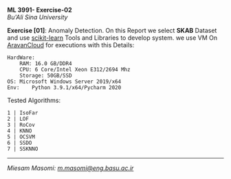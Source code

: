 
**ML 3991- Exercise-02**  
  *Bu'Ali Sina University* 
  
**Exercise [01]**: Anomaly Detection. 
  On this Report we select **SKAB** Dataset and use [scikit-learn](https://scikit-learn.org/stable/) Tools and Libraries to develop system.
  we use VM On [AravanCloud](arvancloud.com) for executions with this Details:

    HardWare:
    	RAM: 16.0 GB/DDR4
    	CPU: 6 Core/Intel Xeon E312/2694 Mhz
    	Storage: 50GB/SSD
    OS:	Microsoft Windows Server 2019/x64
    Env:	Python 3.9.1/x64/Pycharm 2020 

Tested Algorithms:

    1 | IsoFar
	2 | LOF
	3 | RoCov
	4 | KNNO
	5 | OCSVM
	6 | SSDO
	7 | SSKNNO

  ----------------

*Miesam Masomi: m.masomi@eng.basu.ac.ir*
